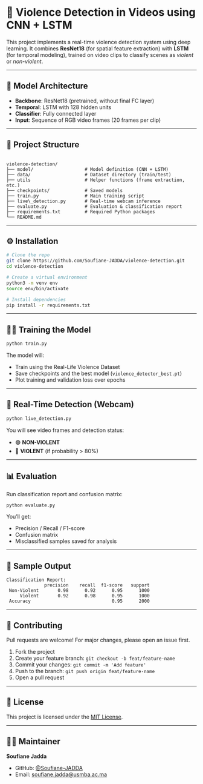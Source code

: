# 🚨 Violence Detection in Videos using CNN + LSTM

This project implements a real-time violence detection system using deep learning. It combines **ResNet18** (for spatial feature extraction) with **LSTM** (for temporal modeling), trained on video clips to classify scenes as *violent* or *non-violent*.

---

## 🧠 Model Architecture

- **Backbone**: ResNet18 (pretrained, without final FC layer)
- **Temporal**: LSTM with 128 hidden units
- **Classifier**: Fully connected layer
- **Input**: Sequence of RGB video frames (20 frames per clip)

---

## 📁 Project Structure

```

violence-detection/
├── model/                   # Model definition (CNN + LSTM)
├── data/                    # Dataset directory (train/test)
├── utils                    # Helper functions (frame extraction, etc.)
├── checkpoints/             # Saved models
├── train.py                 # Main training script
├── live\_detection.py       # Real-time webcam inference
├── evaluate.py              # Evaluation & classification report
├── requirements.txt         # Required Python packages
└── README.md

````

---

## ⚙️ Installation

```bash
# Clone the repo
git clone https://github.com/Soufiane-JADDA/violence-detection.git
cd violence-detection

# Create a virtual environment
python3 -m venv env
source env/bin/activate

# Install dependencies
pip install -r requirements.txt
````

---

## 🏋️‍♂️ Training the Model

```bash
python train.py
```

The model will:

* Train using the Real-Life Violence Dataset
* Save checkpoints and the best model (`violence_detector_best.pt`)
* Plot training and validation loss over epochs

---

## 🎥 Real-Time Detection (Webcam)

```bash
python live_detection.py
```

You will see video frames and detection status:

* 🟢 **NON-VIOLENT**
* 🚨 **VIOLENT** (if probability > 80%)

---

## 📊 Evaluation

Run classification report and confusion matrix:

```bash
python evaluate.py
```

You’ll get:

* Precision / Recall / F1-score
* Confusion matrix
* Misclassified samples saved for analysis

---

## 🧪 Sample Output

```
Classification Report:
              precision    recall  f1-score   support
 Non-Violent       0.98      0.92      0.95      1000
     Violent       0.92      0.98      0.95      1000
 Accuracy                              0.95      2000
```

---

## 🤝 Contributing

Pull requests are welcome! For major changes, please open an issue first.

1. Fork the project
2. Create your feature branch: `git checkout -b feat/feature-name`
3. Commit your changes: `git commit -m 'Add feature'`
4. Push to the branch: `git push origin feat/feature-name`
5. Open a pull request

---

## 📜 License

This project is licensed under the [MIT License](LICENSE).

---

## 🙋‍♀️ Maintainer

**Soufiane Jadda**

* GitHub: [@Soufiane-JADDA](https://github.com/Soufiane-JADDA)
* Email: [soufiane.jadda@usmba.ac.ma](mailto:soufiane.jadda@usmba.ac.ma)

```
 
